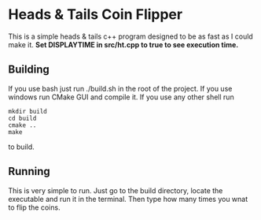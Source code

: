 # Heads & Tails Coin Flipper
This is a simple heads & tails c++ program designed to be as fast as I could make it.
**Set DISPLAYTIME in src/ht.cpp to true to see execution time.**

## Building

If you use bash just run ./build.sh in the root of the project. 
If you use windows run CMake GUI and compile it. 
If you use any other shell run 
```
mkdir build
cd build
cmake ..
make
```
to build.

## Running
This is very simple to run. Just go to the build directory,
locate the executable and run it in the terminal.
Then type how many times you wnat to flip the coins.
